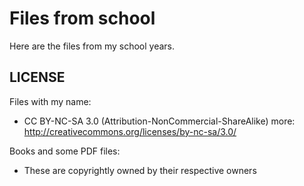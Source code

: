 Files from school
===========================

Here are the files from my school years.

LICENSE
-------

Files with my name:
* CC BY-NC-SA 3.0 (Attribution-NonCommercial-ShareAlike)
more: http://creativecommons.org/licenses/by-nc-sa/3.0/

Books and some PDF files: 
* These are copyrightly owned by their respective owners
